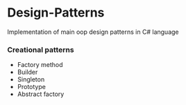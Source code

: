 # Design-Patterns
Implementation of main oop design patterns in C# language

### Creational patterns
* Factory method
* Builder
* Singleton
* Prototype
* Abstract factory
